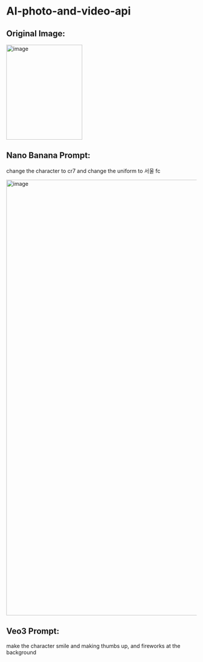 # AI-photo-and-video-api

## Original Image:

<img width="201" height="251" alt="image" src="https://github.com/user-attachments/assets/ca721d2c-217b-46c7-81ab-4ac29f0cd92b" />

## Nano Banana Prompt:

change the character to cr7 and change the uniform to 서울 fc

<img width="896" height="1152" alt="image" src="https://github.com/user-attachments/assets/65146cb2-e933-4477-939d-2a4c34a3044e" />

## Veo3 Prompt:

make the character smile and making thumbs up, and fireworks at the background

